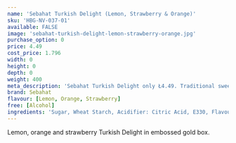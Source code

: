 ```yaml
---
name: 'Sebahat Turkish Delight (Lemon, Strawberry & Orange)'
sku: 'HBG-NV-037-01'
available: FALSE
image: 'sebahat-turkish-delight-lemon-strawberry-orange.jpg'
purchase_option: 0
price: 4.49
cost_price: 1.796
width: 0
height: 0
depth: 0
weight: 400
meta_description: 'Sebahat Turkish Delight only Ł4.49. Traditional sweets and more at Humbugs Confectionery Store. Specialists in satisfying your sweet tooth!'
brand: Sebahat
flavour: [Lemon, Orange, Strawberry]
free: [Alcohol]
ingredients: 'Sugar, Wheat Starch, Acidifier: Citric Acid, E330, Flavourings: Orange, Lemon, Strawberry, Colourings: E120, E141, E160B'
---
```

Lemon, orange and strawberry Turkish Delight in embossed gold box.